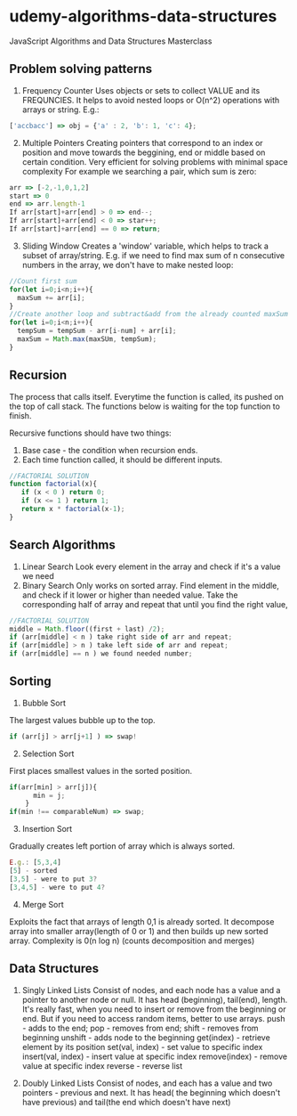 # udemy-algorithms-data-structures
JavaScript Algorithms and Data Structures Masterclass

## Problem solving patterns

1. Frequency Counter
  Uses objects or sets to collect VALUE and its FREQUNCIES.
  It helps to avoid nested loops or O(n^2) operations with arrays or string.
  E.g.:
  ```javascript
  ['accbacc'] => obj = {'a' : 2, 'b': 1, 'c': 4};
  ```
2. Multiple Pointers
  Creating pointers that correspond to an index or position and move towards the beggining, end or middle based on certain condition.
  Very efficient for solving problems with minimal space complexity
  For example we searching a pair, which sum is zero:
  ```javascript
  arr => [-2,-1,0,1,2]
  start => 0
  end => arr.length-1
  If arr[start]+arr[end] > 0 => end--;
  If arr[start]+arr[end] < 0 => star++;
  If arr[start]+arr[end] == 0 => return;
  ```

3. Sliding Window
  Creates a 'window' variable, which helps to track a subset of array/string.
  E.g. if we need to find max sum of n consecutive numbers in the array, we don't have to make nested loop:
  ```javascript
  //Count first sum
  for(let i=0;i<n;i++){
    maxSum += arr[i];
  }
  //Create another loop and subtract&add from the already counted maxSum
  for(let i=0;i<n;i++){
    tempSum = tempSum - arr[i-num] + arr[i];
    maxSum = Math.max(maxSUm, tempSum);
  }
  ```

## Recursion

  The process that calls itself.
  Everytime the function is called, its pushed on the top of call stack. The functions below is waiting for the top function to finish.

  Recursive functions should have two things:
  1. Base case - the condition when recursion ends.
  2. Each time function called, it should be different inputs.

  ```javascript
  //FACTORIAL SOLUTION
  function factorial(x){
     if (x < 0 ) return 0;
     if (x <= 1 ) return 1;
     return x * factorial(x-1);
  }
  ```

## Search Algorithms

  1. Linear Search
  Look every element in the array and check if it's a value we need
  2. Binary Search
  Only works on sorted array. Find element in the middle, and check if it lower or higher than needed value. Take the corresponding half of array and repeat that until you find the right value,
  ```javascript
  //FACTORIAL SOLUTION
  middle = Math.floor((first + last) /2);
  if (arr[middle] < n ) take right side of arr and repeat;
  if (arr[middle] > n ) take left side of arr and repeat;
  if (arr[middle] == n ) we found needed number;
  ```
## Sorting

  1. Bubble Sort

  The largest values bubble up to the top.
  ```javascript
  if (arr[j] > arr[j+1] ) => swap!
  ```
  2. Selection Sort

  First places smallest values in the sorted position.
  ```javascript
  if(arr[min] > arr[j]){
        min = j;
      }
  if(min !== comparableNum) => swap;
  ```

  3. Insertion Sort

  Gradually creates left portion of array which is always sorted.
  ```javascript
  E.g.: [5,3,4]
  [5] - sorted
  [3,5] - were to put 3?
  [3,4,5] - were to put 4?
  ```

  4. Merge Sort

  Exploits the fact that arrays of length 0,1 is already sorted.
  It decompose array into smaller array(length of 0 or 1) and then builds up new sorted array.
  Complexity is 0(n log n) (counts decomposition and merges)

## Data Structures

  1. Singly Linked Lists
    Consist of nodes, and each node has a value and a pointer to another node or null.
    It has head (beginning), tail(end), length.
    It's really fast, when you need to insert or remove from the beginning or end. But if you need to access random items, better to use arrays.
    push - adds to the end;
    pop - removes from end;
    shift - removes from beginning
    unshift - adds node to the beginning
    get(index) - retrieve element by its position
    set(val, index) - set value to specific index
    insert(val, index) - insert value at specific index
    remove(index) - remove value at specific index
    reverse - reverse list

  2. Doubly Linked Lists
    Consist of nodes, and each has a value and two pointers - previous and next.
    It has head( the beginning which doesn't have previous) and tail(the end which doesn't have next)
